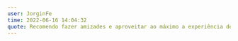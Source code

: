 ```yaml
---
user: JorginFe
time: 2022-06-16 14:04:32
quote: Recomendo fazer amizades e aproveitar ao máximo a experiência de novas amizades, aprendizado e muiito café.
---
```

